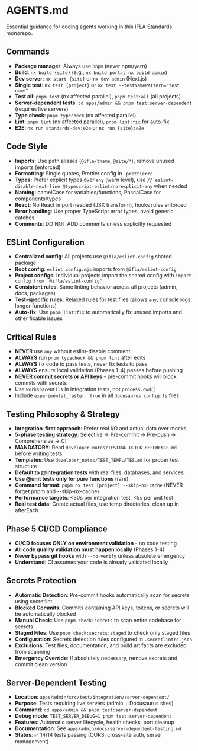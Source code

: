 # AGENTS.md

Essential guidance for coding agents working in this IFLA Standards monorepo.

## Commands
- **Package manager**: Always use `pnpm` (never npm/yarn)
- **Build**: `nx build {site}` (e.g., `nx build portal`, `nx build admin`)
- **Dev server**: `nx start {site}` or `nx dev admin` (Next.js)
- **Single test**: `nx test {project}` or `nx test --testNamePattern="test name"`
- **Test all**: `pnpm test` (nx affected parallel), `pnpm test:all` (all projects)
- **Server-dependent tests**: `cd apps/admin && pnpm test:server-dependent` (requires live servers)
- **Type check**: `pnpm typecheck` (nx affected parallel)
- **Lint**: `pnpm lint` (nx affected parallel), `pnpm lint:fix` for auto-fix
- **E2E**: `nx run standards-dev:e2e` or `nx run {site}:e2e`

## Code Style
- **Imports**: Use path aliases (`@ifla/theme`, `@site/*`), remove unused imports (enforced)
- **Formatting**: Single quotes, Prettier config in `.prettierrc`
- **Types**: Prefer explicit types over `any` (warn level), use `// eslint-disable-next-line @typescript-eslint/no-explicit-any` when needed
- **Naming**: camelCase for variables/functions, PascalCase for components/types
- **React**: No React import needed (JSX transform), hooks rules enforced
- **Error handling**: Use proper TypeScript error types, avoid generic catches
- **Comments**: DO NOT ADD comments unless explicitly requested

## ESLint Configuration
- **Centralized config**: All projects use `@ifla/eslint-config` shared package
- **Root config**: `eslint.config.mjs` imports from `@ifla/eslint-config`
- **Project configs**: Individual projects import the shared config with `import config from '@ifla/eslint-config'`
- **Consistent rules**: Same linting behavior across all projects (admin, docs, packages)
- **Test-specific rules**: Relaxed rules for test files (allows `any`, console logs, longer functions)
- **Auto-fix**: Use `pnpm lint:fix` to automatically fix unused imports and other fixable issues

## Critical Rules
- **NEVER** use `any` without eslint-disable comment
- **ALWAYS** run `pnpm typecheck && pnpm lint` after edits
- **ALWAYS** fix code to pass tests, never fix tests to pass
- **ALWAYS** ensure local validation (Phases 1-4) passes before pushing
- **NEVER commit secrets or API keys** - pre-commit hooks will block commits with secrets
- Use `workspaceUtils` in integration tests, not `process.cwd()`
- Include `experimental_faster: true` in all `docusaurus.config.ts` files

## Testing Philosophy & Strategy
- **Integration-first approach**: Prefer real I/O and actual data over mocks
- **5-phase testing strategy**: Selective → Pre-commit → Pre-push → Comprehensive → CI
- **MANDATORY**: Read `developer_notes/TESTING_QUICK_REFERENCE.md` before writing tests
- **Templates**: Use `developer_notes/TEST_TEMPLATES.md` for proper test structure
- **Default to @integration tests** with real files, databases, and services
- **Use @unit tests only for pure functions** (rare)
- **Command format**: `pnpm nx test [project] --skip-nx-cache` (NEVER forget pnpm and --skip-nx-cache)
- **Performance targets**: <30s per integration test, <5s per unit test
- **Real test data**: Create actual files, use temp directories, clean up in afterEach

## Phase 5 CI/CD Compliance
- **CI/CD focuses ONLY on environment validation** - no code testing
- **All code quality validation must happen locally** (Phases 1-4)
- **Never bypass git hooks** with `--no-verify` unless absolute emergency
- **Understand**: CI assumes your code is already validated locally

## Secrets Protection
- **Automatic Detection**: Pre-commit hooks automatically scan for secrets using secretlint
- **Blocked Commits**: Commits containing API keys, tokens, or secrets will be automatically blocked
- **Manual Check**: Use `pnpm check:secrets` to scan entire codebase for secrets
- **Staged Files**: Use `pnpm check:secrets:staged` to check only staged files
- **Configuration**: Secrets detection rules configured in `.secretlintrc.json`
- **Exclusions**: Test files, documentation, and build artifacts are excluded from scanning
- **Emergency Override**: If absolutely necessary, remove secrets and commit clean version

## Server-Dependent Testing
- **Location**: `apps/admin/src/test/integration/server-dependent/`
- **Purpose**: Tests requiring live servers (admin + Docusaurus sites)
- **Command**: `cd apps/admin && pnpm test:server-dependent`
- **Debug mode**: `TEST_SERVER_DEBUG=1 pnpm test:server-dependent`
- **Features**: Automatic server lifecycle, health checks, port cleanup
- **Documentation**: See `apps/admin/docs/server-dependent-testing.md`
- **Status**: ✅ 14/14 tests passing (CORS, cross-site auth, server management)
